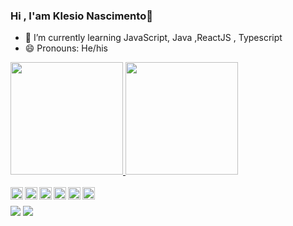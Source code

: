 ### Hi , I'am Klesio Nascimento👋


- 🌱 I’m currently learning JavaScript, Java ,ReactJS , Typescript
- 😄 Pronouns: He/his

<div>
   <a href="https://github.com/klsio22">
   <img height="180em" src="https://github-readme-stats.vercel.app/api?username=klsio22&show_icons=true&theme=dark&include_all_commits=true&count_private=true"/>
   <img height="180em" src="https://github-readme-stats.vercel.app/api/top-langs/?username=klsio22&layout=compact&langs_count=7&theme=dark"/>
 </div>
  
<div style="display: inline_block"><br>
   
   <img align="left" height="20" src="https://cdn.jsdelivr.net/gh/devicons/devicon/icons/typescript/typescript-original.svg" />
   <img align="left" height="20" src="https://cdn.jsdelivr.net/gh/devicons/devicon/icons/nodejs/nodejs-original.svg" />
   <img align="left" height="20" src="https://cdn.jsdelivr.net/gh/devicons/devicon/icons/javascript/javascript-original.svg" />
   <img align="left" height="20" src="https://cdn.jsdelivr.net/gh/devicons/devicon/icons/react/react-original.svg" />
   <img align="left" height="20" src="https://cdn.jsdelivr.net/gh/devicons/devicon/icons/linux/linux-original.svg" />
   <img align="left" height="20" src="https://cdn.jsdelivr.net/gh/devicons/devicon/icons/java/java-original.svg" />
   
 </div>
  
##

  <div>
    <a href="https://www.instagram.com/nklesio/" target="_blank"><img
        src="https://img.shields.io/badge/-Instagram-%23E4405F?style=for-the-badge&logo=instagram&logoColor=white"
        target="_blank"></a>
    <a href="https://www.linkedin.com/in/kl%C3%A9sio-nascimento-767081204/" target="_blank"><img
        src="https://img.shields.io/badge/-LinkedIn-%230077B5?style=for-the-badge&logo=linkedin&logoColor=white"
        target="_blank"></a>
  </div>
  
  
